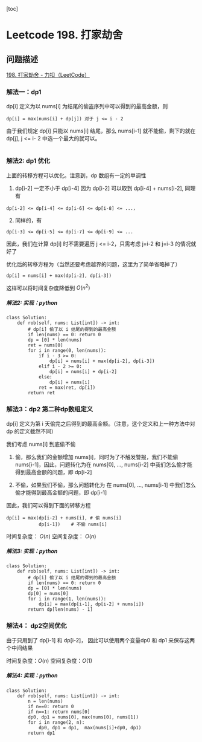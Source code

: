 
[toc]

# Leetcode 198. 打家劫舍 

## 问题描述

[198. 打家劫舍 - 力扣（LeetCode）](https://leetcode-cn.com/problems/house-robber/submissions/)

### 解法一：dp1

dp[i] 定义为以 nums[i] 为结尾的偷盗序列中可以得到的最高金额，则

```
dp[i] = max(nums[i] + dp[j]) 对于 j <= i - 2
```

由于我们规定 dp[i] 只能以 nums[i] 结尾，那么 nums[i-1] 就不能偷，剩下的就在 dp[j], j <= i- 2 中选一个最大的就可以。

```
```

### 解法2: dp1 优化

上面的转移方程可以优化。注意到，dp 数组有一定的单调性
1. dp[i-2] 一定不小于 dp[i-4] 因为 dp[i-2] 可以取到 dp[i-4] + nums[i-2], 同理有 

```
dp[i-2] <= dp[i-4] <= dp[i-6] <= dp[i-8] <= ...，
```

2. 同样的，有

```
dp[i-3] <= dp[i-5] <= dp[i-7] <= dp[i-9] <= ...
```

因此，我们在计算 dp[i] 时不需要遍历 j <= i-2，只需考虑 j=i-2 和 j=i-3 的情况就好了

优化后的转移方程为（当然还要考虑越界的问题，这里为了简单省略掉了）

```
dp[i] = nums[i] + max(dp[i-2], dp[i-3])
```

这样可以将时间复杂度降低到 $O(n^2)$

##### 解法2: 实现：python

```
class Solution:
    def rob(self, nums: List[int]) -> int:
        # dp[i] 偷了以 i 结尾的得到的最高金额
        if len(nums) == 0: return 0
        dp = [0] * len(nums)
        ret = nums[0]
        for i in range(0, len(nums)):
            if i - 3 >= 0:
                dp[i] = nums[i] + max(dp[i-2], dp[i-3])
            elif i - 2 >= 0:
                dp[i] = nums[i] + dp[i-2]
            else:
                dp[i] = nums[i]
            ret = max(ret, dp[i])
        return ret
```

### 解法3：dp2 第二种dp数组定义

dp[i] 定义为第 i 天偷完之后得到的最高金额。（注意，这个定义和上一种方法中对 dp 的定义截然不同）

我们考虑 nums[i] 到底偷不偷

1. 偷，那么我们的金额增加 nums[i]，同时为了不触发警报，我们不能偷 nums[i-1]，因此，问题转化为在 nums[0], ..., nums[i-2] 中我们怎么偷才能得到最高金额的问题，即 dp[i-2]

2. 不偷，如果我们不偷，那么问题转化为 在 nums[0], ..., nums[i-1] 中我们怎么偷才能得到最高金额的问题，即 dp[i-1]

因此，我们可以得到下面的转移方程

```
dp[i] = max(dp[i-2] + nums[i], # 偷 nums[i]
            dp[i-1])    # 不偷 nums[i]
```

时间复杂度： $O(n)$
空间复杂度： $O(n)$

##### 解法3: 实现：python

```
class Solution:
    def rob(self, nums: List[int]) -> int:
        # dp[i] 偷了以 i 结尾的得到的最高金额
        if len(nums) == 0: return 0
        dp = [0] * len(nums)
        dp[0] = nums[0]
        for i in range(1, len(nums)):
            dp[i] = max(dp[i-1], dp[i-2] + nums[i])
        return dp[len(nums) - 1]
```

### 解法4： dp2空间优化

由于只用到了 dp[i-1] 和 dp[i-2]， 因此可以使用两个变量dp0 和 dp1 来保存这两个中间结果

时间复杂度：$O(n)$
空间复杂度：$O(1)$

##### 解法4: 实现：python

```
class Solution:
    def rob(self, nums: List[int]) -> int:
        n = len(nums)
        if n==0: return 0
        if n==1: return nums[0] 
        dp0, dp1 = nums[0], max(nums[0], nums[1])
        for i in range(2, n):
            dp0, dp1 = dp1,  max(nums[i]+dp0, dp1)
        return dp1
```
